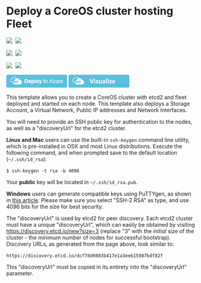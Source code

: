 # Deploy a CoreOS cluster hosting Fleet

<IMG SRC="https://azurequickstartsservice.blob.core.windows.net/badges/coreos-with-fleet-multivm/PublicLastTestDate.svg" />&nbsp;
<IMG SRC="https://azurequickstartsservice.blob.core.windows.net/badges/coreos-with-fleet-multivm/PublicDeployment.svg" />&nbsp;

<IMG SRC="https://azurequickstartsservice.blob.core.windows.net/badges/coreos-with-fleet-multivm/FairfaxLastTestDate.svg" />&nbsp;
<IMG SRC="https://azurequickstartsservice.blob.core.windows.net/badges/coreos-with-fleet-multivm/FairfaxDeployment.svg" />&nbsp;

<IMG SRC="https://azurequickstartsservice.blob.core.windows.net/badges/coreos-with-fleet-multivm/BestPracticeResult.svg" />&nbsp;
<IMG SRC="https://azurequickstartsservice.blob.core.windows.net/badges/coreos-with-fleet-multivm/CredScanResult.svg" />&nbsp;

[![Deploy to Azure](https://raw.githubusercontent.com/Azure/azure-quickstart-templates/master/1-CONTRIBUTION-GUIDE/images/deploytoazure.png)](https://portal.azure.com/#create/Microsoft.Template/uri/https%3A%2F%2Fraw.githubusercontent.com%2FAzure%2Fazure-quickstart-templates%2Fmaster%2Fcoreos-with-fleet-multivm%2Fazuredeploy.json)
[![Visualize](https://raw.githubusercontent.com/Azure/azure-quickstart-templates/master/1-CONTRIBUTION-GUIDE/images/visualizebutton.png)](http://armviz.io/#/?load=https%3A%2F%2Fraw.githubusercontent.com%2FAzure%2Fazure-quickstart-templates%2Fmaster%2Fcoreos-with-fleet-multivm%2Fazuredeploy.json)


This template allows you to create a CoreOS cluster with etcd2 and fleet deployed and started on each node. This template also deploys a Storage Account, a Virtual Network, Public IP addresses and Network Interfaces.

You will need to provide an SSH public key for authentication to the nodes, as well as a "discoveryUrl" for the etcd2 cluster.

**Linux and Mac** users can use the built-in `ssh-keygen` command line utility, which is pre-installed in OSX and most Linux distributions. Execute the following command, and when prompted save to the default location (`~/.ssh/id_rsa`):

    $ ssh-keygen -t rsa -b 4096

Your **public** key will be located in `~/.ssh/id_rsa.pub`.

**Windows** users can generate compatible keys using PuTTYgen, as shown in [this article](https://winscp.net/eng/docs/ui_puttygen). Please make sure you select "SSH-2 RSA" as type, and use 4096 bits for the size for best security.

The "discoveryUrl" is used by etcd2 for peer discovery. Each etcd2 cluster must have a unique "discoveryUrl", which can easily be obtained by visiting https://discovery.etcd.io/new?size=3 (replace "3" with the *initial* size of the cluster - the minimum number of nodes for successful bootstrap). Discovery URLs, as generated from the page above, look similar to:

    https://discovery.etcd.io/dcf78d9803b417e1a3eeb15987bdf82f

This "discoveryUrl" must be copied in its entirety into the "discoveryUrl" parameter.

